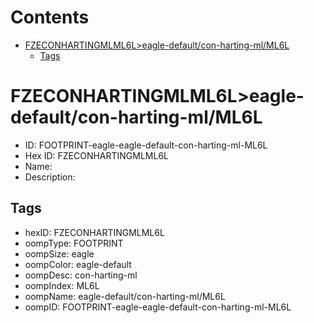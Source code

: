 



Contents
========

* [FZECONHARTINGMLML6L>eagle-default/con-harting-ml/ML6L](#fzeconhartingmlml6leagle-defaultcon-harting-mlml6l)
	* [Tags](#tags)

# FZECONHARTINGMLML6L>eagle-default/con-harting-ml/ML6L

- ID: FOOTPRINT-eagle-eagle-default-con-harting-ml-ML6L
- Hex ID: FZECONHARTINGMLML6L
- Name: 
- Description: 

## Tags

- hexID: FZECONHARTINGMLML6L
- oompType: FOOTPRINT
- oompSize: eagle
- oompColor: eagle-default
- oompDesc: con-harting-ml
- oompIndex: ML6L
- oompName: eagle-default/con-harting-ml/ML6L
- oompID: FOOTPRINT-eagle-eagle-default-con-harting-ml-ML6L
